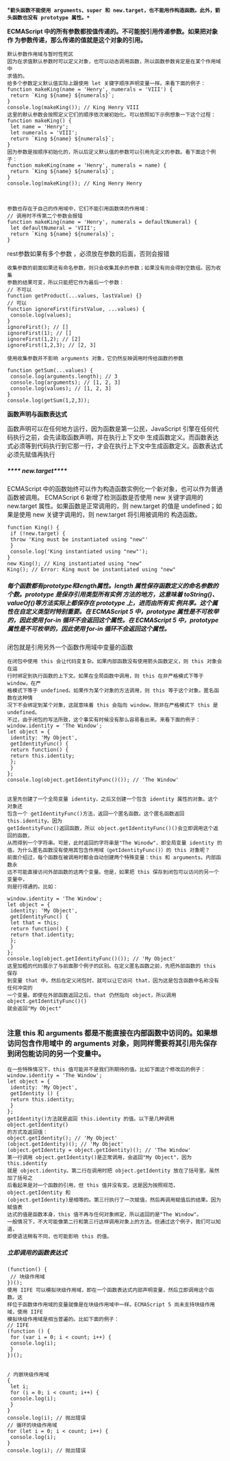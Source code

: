 ***`箭头函数不能使用 arguments、super 和 new.target，也不能用作构造函数。此外，箭头函数也没有 prototype 属性。*`**

**ECMAScript 中的所有参数都按值传递的。不可能按引用传递参数。如果把对象作 为参数传递，那么传递的值就是这个对象的引用。**



```
默认参数作用域与暂时性死区
因为在求值默认参数时可以定义对象，也可以动态调用函数，所以函数参数肯定是在某个作用域中
求值的。
给多个参数定义默认值实际上跟使用 let 关键字顺序声明变量一样。来看下面的例子：
function makeKing(name = 'Henry', numerals = 'VIII') { 
 return `King ${name} ${numerals}`; 
} 
console.log(makeKing()); // King Henry VIII 
这里的默认参数会按照定义它们的顺序依次被初始化。可以依照如下示例想象一下这个过程：
function makeKing() { 
 let name = 'Henry'; 
 let numerals = 'VIII'; 
 return `King ${name} ${numerals}`; 
} 
因为参数是按顺序初始化的，所以后定义默认值的参数可以引用先定义的参数。看下面这个例子：
function makeKing(name = 'Henry', numerals = name) { 
 return `King ${name} ${numerals}`; 
} 
console.log(makeKing()); // King Henry Henry	



参数也存在于自己的作用域中，它们不能引用函数体的作用域：
// 调用时不传第二个参数会报错
function makeKing(name = 'Henry', numerals = defaultNumeral) { 
 let defaultNumeral = 'VIII'; 
 return `King ${name} ${numerals}`; 
}
```

rest参数如果有多个参数 ，必须放在参数的后面，否则会报错

```
收集参数的前面如果还有命名参数，则只会收集其余的参数；如果没有则会得到空数组。因为收集
参数的结果可变，所以只能把它作为最后一个参数：
// 不可以
function getProduct(...values, lastValue) {} 
// 可以
function ignoreFirst(firstValue, ...values) { 
 console.log(values); 
} 
ignoreFirst(); // [] 
ignoreFirst(1); // [] 
ignoreFirst(1,2); // [2] 
ignoreFirst(1,2,3); // [2, 3] 

使用收集参数并不影响 arguments 对象，它仍然反映调用时传给函数的参数

function getSum(...values) { 
 console.log(arguments.length); // 3 
 console.log(arguments); // [1, 2, 3] 
 console.log(values); // [1, 2, 3] 
} 
console.log(getSum(1,2,3)); 
```

**函数声明与函数表达式**

函数声明可以在任何地方运行，因为函数是第一公民，JavaScript 引擎在任何代码执行之前，会先读取函数声明，并在执行上下文中 生成函数定义。而函数表达式必须等到代码执行到它那一行，才会在执行上下文中生成函数定义。函数表达式必须先赋值再执行

##### **** new.target****

ECMAScript 中的函数始终可以作为构造函数实例化一个新对象，也可以作为普通函数被调用。 ECMAScript 6 新增了检测函数是否使用 new 关键字调用的 new.target 属性。如果函数是正常调用的，则 new.target 的值是 undefined；如果是使用 new 关键字调用的，则 new.target 将引用被调用的 构造函数。

```
function King() { 
 if (!new.target) { 
 throw 'King must be instantiated using "new"' 
 } 
 console.log('King instantiated using "new"'); 
} 
new King(); // King instantiated using "new" 
King(); // Error: King must be instantiated using "new"
```

##### 每个函数都有prototype和length属性。length 属性保存函数定义的命名参数的个数。prototype 是保存引用类型所有实例 方法的地方，这意味着 toString()、valueOf()等方法实际上都保存在 prototype 上，进而由所有实 例共享。这个属性在自定义类型时特别重要。在 ECMAScript 5 中，prototype 属性是不可枚举的，因此使用 for-in 循环不会返回这个属性。在 ECMAScript 5 中，prototype 属性是不可枚举的，因此使用 for-in 循环不会返回这个属性。

闭包就是引用另外一个函数作用域中变量的函数

```
在闭包中使用 this 会让代码变复杂。如果内部函数没有使用箭头函数定义，则 this 对象会在运
行时绑定到执行函数的上下文。如果在全局函数中调用，则 this 在非严格模式下等于 window，在严
格模式下等于 undefined。如果作为某个对象的方法调用，则 this 等于这个对象。匿名函数在这种情
况下不会绑定到某个对象，这就意味着 this 会指向 window，除非在严格模式下 this 是 undefined。
不过，由于闭包的写法所致，这个事实有时候没有那么容易看出来。来看下面的例子：
window.identity = 'The Window'; 
let object = { 
 identity: 'My Object', 
 getIdentityFunc() { 
 return function() { 
 return this.identity; 
 }; 
 } 
}; 
console.log(object.getIdentityFunc()()); // 'The Window'


这里先创建了一个全局变量 identity，之后又创建一个包含 identity 属性的对象。这个对象还
包含一个 getIdentityFunc()方法，返回一个匿名函数。这个匿名函数返回 this.identity。因为
getIdentityFunc()返回函数，所以 object.getIdentityFunc()()会立即调用这个返回的函数，
从而得到一个字符串。可是，此时返回的字符串是"The Winodw"，即全局变量 identity 的值。为什么匿名函数没有使用其包含作用域（getIdentityFunc()）的 this 对象呢？
前面介绍过，每个函数在被调用时都会自动创建两个特殊变量：this 和 arguments。内部函数永
远不可能直接访问外部函数的这两个变量。但是，如果把 this 保存到闭包可以访问的另一个变量中，
则是行得通的。比如：

window.identity = 'The Window'; 
let object = { 
 identity: 'My Object', 
 getIdentityFunc() { 
 let that = this; 
 return function() { 
 return that.identity; 
 }; 
 } 
}; 
console.log(object.getIdentityFunc()()); // 'My Object' 
这里加粗的代码展示了与前面那个例子的区别。在定义匿名函数之前，先把外部函数的 this 保存
到变量 that 中。然后在定义闭包时，就可以让它访问 that，因为这是包含函数中名称没有任何冲突的
一个变量。即使在外部函数返回之后，that 仍然指向 object，所以调用 object.getIdentityFunc()()
就会返回"My Object"


```

### 注意 this 和 arguments 都是不能直接在内部函数中访问的。如果想访问包含作用域中 的 arguments 对象，则同样需要将其引用先保存到闭包能访问的另一个变量中。





```
在一些特殊情况下，this 值可能并不是我们所期待的值。比如下面这个修改后的例子：
window.identity = 'The Window'; 
let object = { 
 identity: 'My Object', 
 getIdentity () { 
 return this.identity; 
 } 
}; 
getIdentity()方法就是返回 this.identity 的值。以下是几种调用 object.getIdentity()
的方式及返回值：
object.getIdentity(); // 'My Object' 
(object.getIdentity)(); // 'My Object' 
(object.getIdentity = object.getIdentity)(); // 'The Window' 
第一行调用 object.getIdentity()是正常调用，会返回"My Object"，因为 this.identity
就是 object.identity。第二行在调用时把 object.getIdentity 放在了括号里。虽然加了括号之
后看起来是对一个函数的引用，但 this 值并没有变。这是因为按照规范，object.getIdentity 和
(object.getIdentity)是相等的。第三行执行了一次赋值，然后再调用赋值后的结果。因为赋值表
达式的值是函数本身，this 值不再与任何对象绑定，所以返回的是"The Window"。
一般情况下，不大可能像第二行和第三行这样调用对象上的方法。但通过这个例子，我们可以知道，
即使语法稍有不同，也可能影响 this 的值。

```





##### 立即调用的函数表达式

```
(function() { 
 // 块级作用域 
})(); 
使用 IIFE 可以模拟块级作用域，即在一个函数表达式内部声明变量，然后立即调用这个函数。这
样位于函数体作用域的变量就像是在块级作用域中一样。ECMAScript 5 尚未支持块级作用域，使用 IIFE
模拟块级作用域是相当普遍的。比如下面的例子：
// IIFE 
(function () { 
 for (var i = 0; i < count; i++) { 
 console.log(i); 
 } 
})(); 


/ 内嵌块级作用域 
{ 
 let i; 
 for (i = 0; i < count; i++) { 
 console.log(i); 
 } 
} 
console.log(i); // 抛出错误
// 循环的块级作用域
for (let i = 0; i < count; i++) { 
 console.log(i); 
} 
console.log(i); // 抛出错误
```

